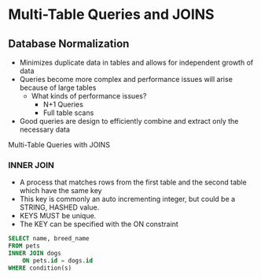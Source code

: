 # Multi-Table Queries and JOINS


## Database Normalization 

- Minimizes duplicate data in tables and allows for independent growth of data
- Queries become more complex and performance issues will arise because of large tables
    - What kinds of performance issues?
        - N+1 Queries
        - Full table scans
- Good queries are design to efficiently combine and extract only the necessary data

Multi-Table Queries with JOINS

### INNER JOIN

- A process that matches rows from the first table and the second table which have the same key
- This key is commonly an auto incrementing integer, but could be a STRING, HASHED value. 
- KEYS MUST be unique.
- The KEY can be specified with the ON constraint


```sql
SELECT name, breed_name
FROM pets
INNER JOIN dogs
    ON pets.id = dogs.id
WHERE condition(s)
```

